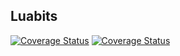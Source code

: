 ## Luabits
<a href='https://travis-ci.org/zoebasil/luabits'><img src='https://travis-ci.org/zoebasil/luabits.svg?branch=master' alt='Coverage Status' /></a>
<a href='https://coveralls.io/github/zoebasil/luabits?branch=master'><img src='https://coveralls.io/repos/github/zoebasil/luabits/badge.svg?branch=master' alt='Coverage Status' /></a>
